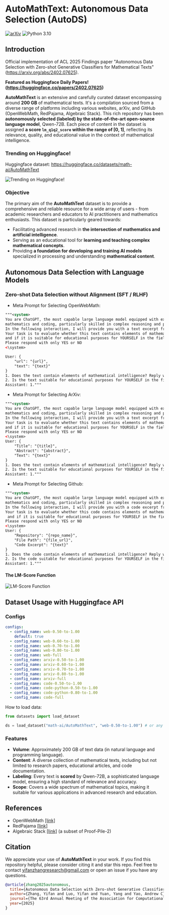 # AutoMathText: Autonomous Data Selection (AutoDS) 

[![arXiv](https://img.shields.io/badge/arXiv-Paper-<COLOR>.svg)](https://arxiv.org/abs/2402.07625)
![Python 3.10](https://img.shields.io/badge/python-3.10-green.svg)

## Introduction 

Official implementation of ACL 2025 Findings paper "Autonomous Data Selection with Zero-shot Generative Classifiers for Mathematical Texts" (https://arxiv.org/abs/2402.07625).

**Featured as Huggingface Daily Papers! (https://huggingface.co/papers/2402.07625)**

**AutoMathText** is an extensive and carefully curated dataset encompassing around **200 GB** of mathematical texts. It's a compilation sourced from a diverse range of platforms including various websites, arXiv, and GitHub (OpenWebMath, RedPajama, Algebraic Stack). This rich repository has been **autonomously selected (labeled) by the state-of-the-art open-source language model**, Qwen-72B. Each piece of content in the dataset is assigned **a score `lm_q1q2_score` within the range of [0, 1]**, reflecting its relevance, quality, and educational value in the context of mathematical intelligence.

### Trending on Huggingface! 

Huggingface dataset: https://huggingface.co/datasets/math-ai/AutoMathText

<img src="./images/huggingface-trending.png" alt="Trending on Huggingface!">

### Objective

The primary aim of the **AutoMathText** dataset is to provide a comprehensive and reliable resource for a wide array of users - from academic researchers and educators to AI practitioners and mathematics enthusiasts. This dataset is particularly geared towards:

- Facilitating advanced research in **the intersection of mathematics and artificial intelligence**.
- Serving as an educational tool for **learning and teaching complex mathematical concepts**.
- Providing **a foundation for developing and training AI models** specialized in processing and understanding **mathematical content**.

## Autonomous Data Selection with Language Models

### Zero-shot Data Selection without Alignment (SFT / RLHF)

- Meta Prompt for Selecting OpenWebMath: 

```XML
"""<system>
You are ChatGPT, the most capable large language model equipped with extensive expertise in
mathematics and coding, particularly skilled in complex reasoning and problem-solving.
In the following interaction, I will provide you with a text excerpt from a website.
Your task is to evaluate whether this text contains elements of mathematical intelligence
and if it is suitable for educational purposes for YOURSELF in the field of mathematics.
Please respond with only YES or NO
<\system>

User: {
    "url": "{url}",
    "text": "{text}"
}
1. Does the text contain elements of mathematical intelligence? Reply with only YES or NO
2. Is the text suitable for educational purposes for YOURSELF in the field of mathematics? Reply with only YES or NO
Assistant: 1."""
```
- Meta Prompt for Selecting ArXiv: 

```XML
"""<system>
You are ChatGPT, the most capable large language model equipped with extensive expertise in
mathematics and coding, particularly skilled in complex reasoning and problem-solving.
In the following interaction, I will provide you with a text excerpt from the arXiv website.
Your task is to evaluate whether this text contains elements of mathematical intelligence
and if it is suitable for educational purposes for YOURSELF in the field of mathematics.
Please respond with only YES or NO 
<\system>
User: {
    "Title": "{title}",
    "Abstract": "{abstract}",
    "Text": "{text}"
}
1. Does the text contain elements of mathematical intelligence? Reply with only YES or NO
2. Is the text suitable for educational purposes for YOURSELF in the field of mathematics? Reply with only YES or NO
Assistant: 1."""
```

- Meta Prompt for Selecting Github: 

```XML
"""<system>
You are ChatGPT, the most capable large language model equipped with extensive expertise in
mathematics and coding, particularly skilled in complex reasoning and problem-solving.
In the following interaction, I will provide you with a code excerpt from a website.
Your task is to evaluate whether this code contains elements of mathematical intelligence
 and if it is suitable for educational purposes for YOURSELF in the field of mathematics.
Please respond with only YES or NO
<\system>
User: {
    "Repository": "{repo_name}",
    "File Path": "{file_url}",
    "Code Excerpt": "{text}"
}
1. Does the code contain elements of mathematical intelligence? Reply with only YES or NO
2. Is the code suitable for educational purposes for YOURSELF in the field of mathematics? Reply with only YES or NO
Assistant: 1."""
```

#### The LM-Score Function

<img src="./images/lm-score.png" alt="LM-Score Function">


## Dataset Usage with Huggingface API

### Configs

```YAML
configs:
  - config_name: web-0.50-to-1.00
    default: true
  - config_name: web-0.60-to-1.00
  - config_name: web-0.70-to-1.00
  - config_name: web-0.80-to-1.00
  - config_name: web-full
  - config_name: arxiv-0.50-to-1.00
  - config_name: arxiv-0.60-to-1.00
  - config_name: arxiv-0.70-to-1.00
  - config_name: arxiv-0.80-to-1.00
  - config_name: arxiv-full
  - config_name: code-0.50-to-1.00
  - config_name: code-python-0.50-to-1.00
  - config_name: code-python-0.80-to-1.00
  - config_name: code-full
```

How to load data:

```python
from datasets import load_dataset

ds = load_dataset("math-ai/AutoMathText", "web-0.50-to-1.00") # or any valid config_name
```

### Features

- **Volume**: Approximately 200 GB of text data (in natural language and programming language).
- **Content**: A diverse collection of mathematical texts, including but not limited to research papers, educational articles, and code documentation.
- **Labeling**: Every text is **scored** by Qwen-72B, a sophisticated language model, ensuring a high standard of relevance and accuracy.
- **Scope**: Covers a wide spectrum of mathematical topics, making it suitable for various applications in advanced research and education.

## References

- OpenWebMath [[link]](https://huggingface.co/datasets/open-web-math/open-web-math)
- RedPajama [[link]](https://huggingface.co/datasets/togethercomputer/RedPajama-Data-1T)
- Algebraic Stack [[link]](https://huggingface.co/datasets/EleutherAI/proof-pile-2) (a subset of Proof-Pile-2)

## Citation 
We appreciate your use of **AutoMathText** in your work. If you find this repository helpful, please consider citing it and star this repo. Feel free to contact yifanzhangresearch@gmail.com or open an issue if you have any questions.

```bibtex
@article{zhang2025autonomous,
  title={Autonomous Data Selection with Zero-shot Generative Classifiers for Mathematical Texts},
  author={Zhang, Yifan and Luo, Yifan and Yuan, Yang and Yao, Andrew C},
  journal={The 63rd Annual Meeting of the Association for Computational Linguistics (ACL 2025 Findings)},
  year={2025}
}
```

